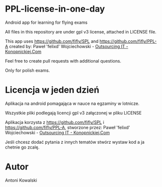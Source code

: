 # PPL-license-in-one-day
Android app for learning for flying exams

All files in this repository are under gpl v3 license, attached in LICENSE file.

This app uses https://github.com/fifly/SPL and https://github.com/fifly/PPL-A created by:
Paweł 'felixd' Wojciechowski - [Outsourcing IT - Konopnickiej.Com](http://www.konopnickiej.com)

Feel free to create pull requests with additional questions.

Only for polish exams.

# Licencja w jeden dzień
Aplikacja na android pomagająca w nauce na egzaminy w lotnicze.

Wszystkie pliki podlegają licencji gpl v3 załączonej w pliku LICENSE

Aplikacja korzysta z https://github.com/fifly/SPL i https://github.com/fifly/PPL-A, stworzone przez:
Paweł 'felixd' Wojciechowski - [Outsourcing IT - Konopnickiej.Com](http://www.konopnickiej.com)

Jeśli chcesz dodać pytania z innych tematów stwórz wystaw kod a ja chetnie go zcalę.

# Autor
Antoni Kowalski
